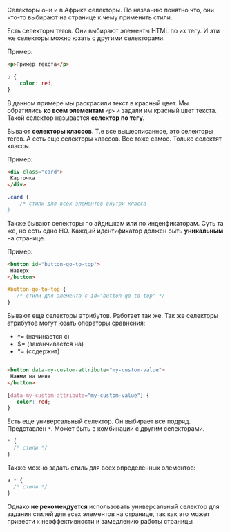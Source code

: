 Селекторы они и в Африке селекторы. По названию понятно что, они что-то выбирают на странице к чему применить стили.

Есть селекторы тегов. Они выбирают элементы HTML по их тегу. И эти же селекторы можно юзать с другими селекторами.

Пример:

~~~ HTML
<p>Пример текста</p>
~~~

~~~ CSS
p {
    color: red;
} 
~~~

В данном примере мы раскрасили текст в красный цвет. Мы обратились **ко всем элементам** `<p>` и задали им красный цвет текста. Такой селектор называется **селектор по тегу**.

Бывают **селекторы классов**. Т.е все вышеописанное, это селекторы тегов. А есть еще селекторы классов. Все тоже самое. Только селектят классы. 

Пример:

~~~ HTML
<div class="card">
 Карточка
</div>
~~~

~~~ CSS
.card {
    /* стили для всех элементов внутри класса
} 
~~~


Также бывают селекторы по айдишкам или по инденфикаторам. Суть та же, но есть одно НО. Каждый идентификатор должен быть **уникальным** на странице.

Пример:

~~~ HTML
<button id="button-go-to-top">
 Наверх
</button>
~~~

~~~ CSS
#button-go-to-top {
   /* стили для элемента с id="button-go-to-top" */
}
~~~

Бывают еще селекторы атрибутов. Работает так же. Так же селекторы атрибутов могут юзать операторы сравнения:
- ^= (начинается с)
- $= (заканчивается на)
- *= (содержит)

~~~ HTML

<button data-my-custom-attribute="my-custom-value">
 Нажми на меня
</button>
~~~

~~~ CSS
[data-my-custom-attribute="my-custom-value"] {
   color: red;
}
~~~

Есть еще универсальный селектор. Он выбирает все подряд. Представлен `*`. Может быть в комбинации с другим селекторами. 
``` css
* {
  /* стили */
}
```

Также можно задать стиль для всех определенных элементов:
``` css 
a * {
  /* стили */
}
```

Однако **не рекомендуется** использовать универсальный селектор для задания стилей для всех элементов на странице, так как это может привести к неэффективности и замедлению работы страницы